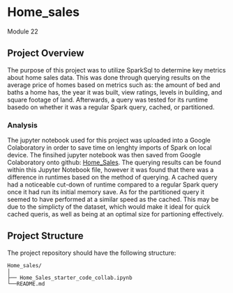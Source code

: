 # Home_sales
Module 22

## Project Overview
The purpose of this project was to utilize SparkSql to determine key metrics about home sales data. This was done through querying results on the average price of homes based on metrics such as: the amount of bed and baths a home has, the year it was built, view ratings, levels in building, and square footage of land. Afterwards, a query was tested for its runtime basedo on whether it was a regular Spark query, cached, or partitioned. 

### Analysis
The jupyter notebook used for this project was uploaded into a Google Colaboratory in order to save time on lenghty imports of Spark on local device. The finsihed jupyter notebook was then saved from Google Colaboratory onto github: [Home_Sales](https://github.com/EdGonz44/Home_sales/blob/main/Home_Sales.ipynb). 
The querying results can be found within this Jupyter Notebook file, however it was found that there was a difference in runtimes based on the method of querying. A cached query had a noticeable cut-down of runtime compared to a regular Spark query once it had run its initial memory save. As for the partitioned query it seemed to have performed at a similar speed as the cached. This may be due to the simplicty of the dataset, which would make it ideal for quick cached queris, as well as being at an optimal size for partioning effectively.

## Project Structure
The project repository should have the following structure:

```plaintext
Home_sales/
│
├── Home_Sales_starter_code_collab.ipynb
└──README.md

```


